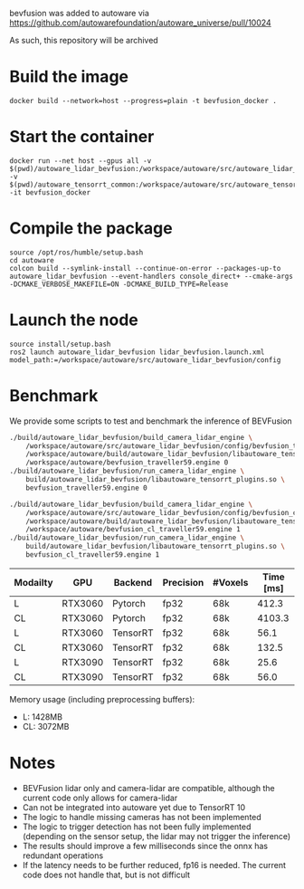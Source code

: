bevfusion was added to autoware via
https://github.com/autowarefoundation/autoware_universe/pull/10024

As such, this repository will be archived


# Build the image

```
docker build --network=host --progress=plain -t bevfusion_docker .
```

# Start the container

```
docker run --net host --gpus all -v $(pwd)/autoware_lidar_bevfusion:/workspace/autoware/src/autoware_lidar_bevfusion -v $(pwd)/autoware_tensorrt_common:/workspace/autoware/src/autoware_tensorrt_common -it bevfusion_docker
```

# Compile the package

```
source /opt/ros/humble/setup.bash 
cd autoware
colcon build --symlink-install --continue-on-error --packages-up-to autoware_lidar_bevfusion --event-handlers console_direct+ --cmake-args -DCMAKE_VERBOSE_MAKEFILE=ON -DCMAKE_BUILD_TYPE=Release
```

# Launch the node

```
source install/setup.bash
ros2 launch autoware_lidar_bevfusion lidar_bevfusion.launch.xml model_path:=/workspace/autoware/src/autoware_lidar_bevfusion/config
```

# Benchmark

We provide some scripts to test and benchmark the inference of BEVFusion

```bash
./build/autoware_lidar_bevfusion/build_camera_lidar_engine \
    /workspace/autoware/src/autoware_lidar_bevfusion/config/bevfusion_traveller59.onnx \
    /workspace/autoware/build/autoware_lidar_bevfusion/libautoware_tensorrt_plugins.so \
    /workspace/autoware/bevfusion_traveller59.engine 0
./build/autoware_lidar_bevfusion/run_camera_lidar_engine \
    build/autoware_lidar_bevfusion/libautoware_tensorrt_plugins.so \
    bevfusion_traveller59.engine 0

./build/autoware_lidar_bevfusion/build_camera_lidar_engine \
    /workspace/autoware/src/autoware_lidar_bevfusion/config/bevfusion_cl_traveller59.onnx \
    /workspace/autoware/build/autoware_lidar_bevfusion/libautoware_tensorrt_plugins.so \
    /workspace/autoware/bevfusion_cl_traveller59.engine 1
./build/autoware_lidar_bevfusion/run_camera_lidar_engine \
    build/autoware_lidar_bevfusion/libautoware_tensorrt_plugins.so \
    bevfusion_cl_traveller59.engine 1
```

| Modailty | GPU     | Backend  | Precision | #Voxels | Time [ms] |
|----------|---------|----------|-----------|---------|-----------|
| L        | RTX3060 | Pytorch  | fp32      | 68k     | 412.3     |
| CL       | RTX3060 | Pytorch  | fp32      | 68k     | 4103.3    |
| L        | RTX3060 | TensorRT | fp32      | 68k     | 56.1      |
| CL       | RTX3060 | TensorRT | fp32      | 68k     | 132.5     |
| L        | RTX3090 | TensorRT | fp32      | 68k     | 25.6      |
| CL       | RTX3090 | TensorRT | fp32      | 68k     | 56.0      |

Memory usage (including preprocessing buffers):
 - L: 1428MB
 - CL: 3072MB


# Notes

 - BEVFusion lidar only and camera-lidar are compatible, although the current code only allows for camera-lidar
 - Can not be integrated into autoware yet due to TensorRT 10
 - The logic to handle missing cameras has not been implemented
 - The logic to trigger detection has not been fully implemented (depending on the sensor setup, the lidar may not trigger the inference)
 - The results should improve a few milliseconds since the onnx has redundant operations
 - If the latency needs to be further reduced, fp16 is needed. The current code does not handle that, but is not difficult
